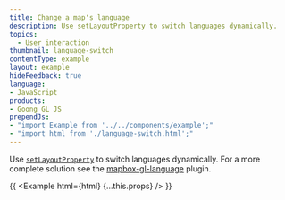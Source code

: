 ```yaml
---
title: Change a map's language
description: Use setLayoutProperty to switch languages dynamically.
topics:
  - User interaction
thumbnail: language-switch
contentType: example
layout: example
hideFeedback: true
language:
- JavaScript
products:
- Goong GL JS
prependJs:
- "import Example from '../../components/example';"
- "import html from './language-switch.html';"
---
```


Use [`setLayoutProperty`](/docs/javascript/map/#map#setlayoutproperty) to switch languages dynamically. For a more complete solution see the [mapbox-gl-language](https://github.com/mapbox/mapbox-gl-language/) plugin.

{{ <Example html={html} {...this.props} /> }}
